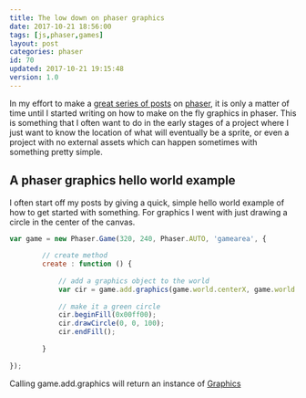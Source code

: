 ```yaml
---
title: The low down on phaser graphics
date: 2017-10-21 18:56:00
tags: [js,phaser,games]
layout: post
categories: phaser
id: 70
updated: 2017-10-21 19:15:48
version: 1.0
---
```


In my effort to make a [great series of posts](/categories/phaser/) on [phaser](http://phaser.io/), it is only a matter of time until I started writing on how to make on the fly graphics in phaser. This is something that I often want to do in the early stages of a project where I just want to know the location of what will eventually be a sprite, or even a project with no external assets which can happen sometimes with something pretty simple.

<!-- more -->

## A phaser graphics hello world example

I often start off my posts by giving a quick, simple hello world example of how to get started with something. For graphics I went with just drawing a circle in the center of the canvas.

```js
var game = new Phaser.Game(320, 240, Phaser.AUTO, 'gamearea', {
 
        // create method
        create : function () {
 
            // add a graphics object to the world
            var cir = game.add.graphics(game.world.centerX, game.world.centerY);
 
            // make it a green circle
            cir.beginFill(0x00ff00);
            cir.drawCircle(0, 0, 100);
            cir.endFill();
 
        }
 
});
```

Calling game.add.graphics will return an instance of [Graphics](http://phaser.io/docs/2.6.2/Phaser.Graphics.html)